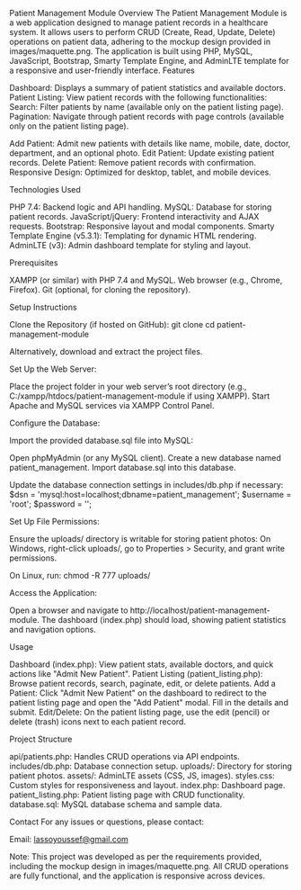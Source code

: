 Patient Management Module
Overview
The Patient Management Module is a web application designed to manage patient records in a healthcare system. It allows users to perform CRUD (Create, Read, Update, Delete) operations on patient data, adhering to the mockup design provided in images/maquette.png. The application is built using PHP, MySQL, JavaScript, Bootstrap, Smarty Template Engine, and AdminLTE template for a responsive and user-friendly interface.
Features

Dashboard: Displays a summary of patient statistics and available doctors.
Patient Listing: View patient records with the following functionalities:
Search: Filter patients by name (available only on the patient listing page).
Pagination: Navigate through patient records with page controls (available only on the patient listing page).


Add Patient: Admit new patients with details like name, mobile, date, doctor, department, and an optional photo.
Edit Patient: Update existing patient records.
Delete Patient: Remove patient records with confirmation.
Responsive Design: Optimized for desktop, tablet, and mobile devices.

Technologies Used

PHP 7.4: Backend logic and API handling.
MySQL: Database for storing patient records.
JavaScript/jQuery: Frontend interactivity and AJAX requests.
Bootstrap: Responsive layout and modal components.
Smarty Template Engine (v5.3.1): Templating for dynamic HTML rendering.
AdminLTE (v3): Admin dashboard template for styling and layout.

Prerequisites

XAMPP (or similar) with PHP 7.4 and MySQL.
Web browser (e.g., Chrome, Firefox).
Git (optional, for cloning the repository).

Setup Instructions

Clone the Repository (if hosted on GitHub):
git clone <repository-url>
cd patient-management-module

Alternatively, download and extract the project files.

Set Up the Web Server:

Place the project folder in your web server’s root directory (e.g., C:/xampp/htdocs/patient-management-module if using XAMPP).
Start Apache and MySQL services via XAMPP Control Panel.


Configure the Database:

Import the provided database.sql file into MySQL:

Open phpMyAdmin (or any MySQL client).
Create a new database named patient_management.
Import database.sql into this database.


Update the database connection settings in includes/db.php if necessary:
$dsn = 'mysql:host=localhost;dbname=patient_management';
$username = 'root';
$password = '';




Set Up File Permissions:

Ensure the uploads/ directory is writable for storing patient photos:
On Windows, right-click uploads/, go to Properties > Security, and grant write permissions.

On Linux, run:
chmod -R 777 uploads/






Access the Application:

Open a browser and navigate to http://localhost/patient-management-module.
The dashboard (index.php) should load, showing patient statistics and navigation options.



Usage

Dashboard (index.php): View patient stats, available doctors, and quick actions like "Admit New Patient".
Patient Listing (patient_listing.php): Browse patient records, search, paginate, edit, or delete patients.
Add a Patient: Click "Admit New Patient" on the dashboard to redirect to the patient listing page and open the "Add Patient" modal. Fill in the details and submit.
Edit/Delete: On the patient listing page, use the edit (pencil) or delete (trash) icons next to each patient record.

Project Structure

api/patients.php: Handles CRUD operations via API endpoints.
includes/db.php: Database connection setup.
uploads/: Directory for storing patient photos.
assets/: AdminLTE assets (CSS, JS, images).
styles.css: Custom styles for responsiveness and layout.
index.php: Dashboard page.
patient_listing.php: Patient listing page with CRUD functionality.
database.sql: MySQL database schema and sample data.

Contact
For any issues or questions, please contact:

Email: lassoyoussef@gmail.com


Note: This project was developed as per the requirements provided, including the mockup design in images/maquette.png. All CRUD operations are fully functional, and the application is responsive across devices.
